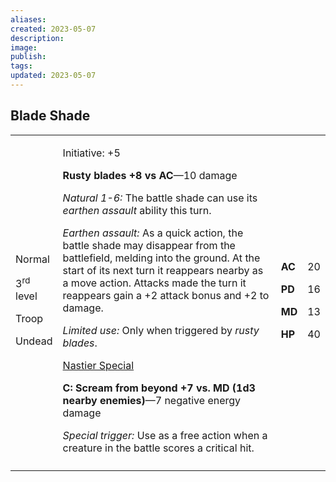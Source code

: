 ```yaml
---
aliases: 
created: 2023-05-07
description: 
image: 
publish: 
tags: 
updated: 2023-05-07
---
```


## Blade Shade

<table>
<colgroup>
<col style="width: 15%" />
<col style="width: 71%" />
<col style="width: 5%" />
<col style="width: 6%" />
</colgroup>
<tbody>
<tr class="odd">
<td><p>Normal</p>
<p>3<sup>rd</sup> level</p>
<p>Troop</p>
<p>Undead</p></td>
<td><p>Initiative: +5</p>
<p><strong>Rusty blades +8 vs AC</strong>—10 damage</p>
<p><em>Natural 1-6:</em> The battle shade can use its <em>earthen
assault</em> ability this turn.</p>
<p><em>Earthen assault:</em> As a quick action, the battle shade may
disappear from the battlefield, melding into the ground. At the start of
its next turn it reappears nearby as a move action. Attacks made the
turn it reappears gain a +2 attack bonus and +2 to damage.</p>
<p><em>Limited use:</em> Only when triggered by <em>rusty
blades</em>.</p>
<p><u>Nastier Special</u></p>
<p><strong>C: Scream from beyond +7 vs. MD (1d3 nearby
enemies)</strong>—7 negative energy damage</p>
<p><em>Special trigger:</em> Use as a free action when a creature in the
battle scores a critical hit.</p></td>
<td><p><strong>AC</strong></p>
<p><strong>PD</strong></p>
<p><strong>MD</strong></p>
<p><strong>HP</strong></p></td>
<td><p>20</p>
<p>16</p>
<p>13</p>
<p>40</p></td>
</tr>
<tr class="even">
<td></td>
<td></td>
<td></td>
<td></td>
</tr>
</tbody>
</table>


